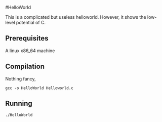 #HelloWorld

This is a complicated but useless helloworld. However, it shows the low-level potential of C.

## Prerequisites

A linux x86_64 machine

## Compilation

Nothing fancy,
```
gcc -o HelloWorld Helloworld.c
```
## Running
```
./HelloWorld
```
